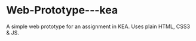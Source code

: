 # Web-Prototype---kea
A simple web prototype for an assignment in KEA.  Uses plain HTML, CSS3 &amp; JS.  
